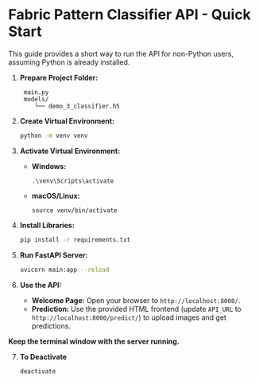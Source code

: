 # Fabric Pattern Classifier API - Quick Start

This guide provides a short way to run the API for non-Python users, assuming Python is already installed.

1.  **Prepare Project Folder:**
    ```
     main.py
     models/
        └── demo_3_classifier.h5
    ```

2.  **Create Virtual Environment:**
    ```bash
    python -m venv venv
    ```

3.  **Activate Virtual Environment:**
    * **Windows:**
      ```
      .\venv\Scripts\activate
      ```
    * **macOS/Linux:**
      ```
      source venv/bin/activate
      ```

4.  **Install Libraries:**
    ```bash
    pip install -r requirements.txt
    ```

5.  **Run FastAPI Server:**
    ```bash
    uvicorn main:app --reload
    ```

6.  **Use the API:**
    * **Welcome Page:** Open your browser to `http://localhost:8000/`.
    * **Prediction:** Use the provided HTML frontend (update `API_URL` to `http://localhost:8000/predict/`) to upload images and get predictions.

**Keep the terminal window with the server running.**

7. **To Deactivate**
   ```
   deactivate
   ```
